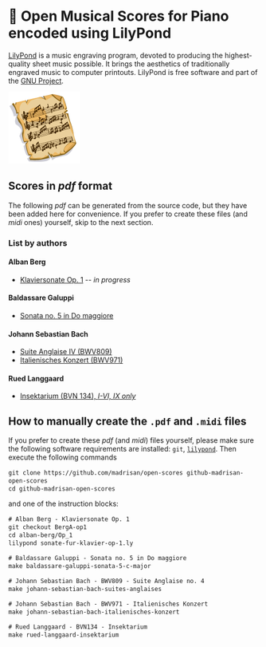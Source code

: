 # :musical_score: Open Musical Scores for Piano encoded using LilyPond

[LilyPond](https://lilypond.org/) is a music engraving program, devoted to producing the highest-quality sheet music possible.
It brings the aesthetics of traditionally engraved music to computer printouts.
LilyPond is free software and part of the [GNU Project](https://gnu.org/). 

![Open Musical Scores Logo](images/SheetMusic-icon.png)

## Scores in *pdf* format

The following *pdf* can be generated from the source code, but they have been added here for convenience.
If you prefer to create these files (and *midi* ones) yourself, skip to the next section.

### List by authors

#### Alban Berg

 * [Klaviersonate Op. 1](https://github.com/madrisan/open-scores/blob/BergA-op1/scores/Alban-Berg-Sonate-fur-Klavier-op-1.pdf) -- *in progress*

#### Baldassare Galuppi

 * [Sonata no. 5 in Do maggiore](https://github.com/madrisan/open-scores/blob/main/scores/Baldassare-Galuppi-Sonata-5.pdf)

#### Johann Sebastian Bach

 * [Suite Anglaise IV (BWV809)](https://github.com/madrisan/open-scores/blob/main/scores/JS-Bach-BWV809-Suite-Anglaise-4.pdf)
 * [Italienisches Konzert (BWV971)](https://github.com/madrisan/open-scores/blob/main/scores/JS-Bach-BWV971-Italienisches-Konzert.pdf)

#### Rued Langgaard

 * [Insektarium (BVN 134), *I-VI, IX only*](https://github.com/madrisan/open-scores/blob/main/scores/Rued-Langgaard-Insektarium-BVN-134.pdf)

## How to manually create the `.pdf` and `.midi` files

If you prefer to create these *pdf* (and *midi*) files yourself, please make sure the following software requirements are installed: `git`, [`lilypond`](https://lilypond.org/).
Then execute the following commands
```
git clone https://github.com/madrisan/open-scores github-madrisan-open-scores
cd github-madrisan-open-scores
```
and one of the instruction blocks:
```
# Alban Berg - Klaviersonate Op. 1
git checkout BergA-op1
cd alban-berg/Op_1
lilypond sonate-fur-klavier-op-1.ly
```
```
# Baldassare Galuppi - Sonata no. 5 in Do maggiore
make baldassare-galuppi-sonata-5-c-major
```
```
# Johann Sebastian Bach - BWV809 - Suite Anglaise no. 4
make johann-sebastian-bach-suites-anglaises
```
```
# Johann Sebastian Bach - BWV971 - Italienisches Konzert
make johann-sebastian-bach-italienisches-konzert
```
```
# Rued Langgaard - BVN134 - Insektarium
make rued-langgaard-insektarium
```
